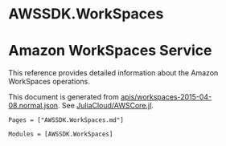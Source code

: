 # AWSSDK.WorkSpaces

# Amazon WorkSpaces Service

This reference provides detailed information about the Amazon WorkSpaces operations.

This document is generated from
[apis/workspaces-2015-04-08.normal.json](https://github.com/aws/aws-sdk-js/blob/master/apis/workspaces-2015-04-08.normal.json).
See [JuliaCloud/AWSCore.jl](https://github.com/JuliaCloud/AWSCore.jl).

```@index
Pages = ["AWSSDK.WorkSpaces.md"]
```

```@autodocs
Modules = [AWSSDK.WorkSpaces]
```
